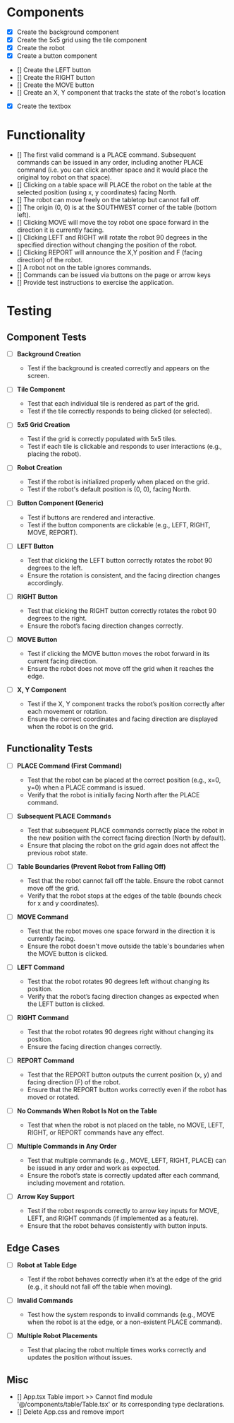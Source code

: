 # Components
- [X] Create the background component
- [X] Create the 5x5 grid using the tile component
- [X] Create the robot
- [X] Create a button component
- [] Create the LEFT button
- [] Create the RIGHT button
- [] Create the MOVE button
- [] Create an X, Y component that tracks the state of the robot's location
- [X] Create the textbox

# Functionality
- [] The first valid command is a PLACE command. Subsequent commands can be issued in any order, including another PLACE command (i.e. you can click another space and it would place the original toy robot on that space).
- [] Clicking on a table space will PLACE the robot on the table at the selected position (using x, y coordinates) facing North.
- [] The robot can move freely on the tabletop but cannot fall off.
- [] The origin (0, 0) is at the SOUTHWEST corner of the table (bottom left).
- [] Clicking MOVE will move the toy robot one space forward in the direction it is currently facing.
- [] Clicking LEFT and RIGHT will rotate the robot 90 degrees in the specified direction without changing the position of the robot.
- [] Clicking REPORT will announce the X,Y position and F (facing direction) of the robot.
- [] A robot not on the table ignores commands.
- [] Commands can be issued via buttons on the page or arrow keys 
- [] Provide test instructions to exercise the application.

# Testing

## Component Tests

- [ ] **Background Creation**
  - Test if the background is created correctly and appears on the screen.

- [ ] **Tile Component**
  - Test that each individual tile is rendered as part of the grid.
  - Test if the tile correctly responds to being clicked (or selected).

- [ ] **5x5 Grid Creation**
  - Test if the grid is correctly populated with 5x5 tiles.
  - Test if each tile is clickable and responds to user interactions (e.g., placing the robot).

- [ ] **Robot Creation**
  - Test if the robot is initialized properly when placed on the grid.
  - Test if the robot's default position is (0, 0), facing North.

- [ ] **Button Component (Generic)**
  - Test if buttons are rendered and interactive.
  - Test if the button components are clickable (e.g., LEFT, RIGHT, MOVE, REPORT).

- [ ] **LEFT Button**
  - Test that clicking the LEFT button correctly rotates the robot 90 degrees to the left.
  - Ensure the rotation is consistent, and the facing direction changes accordingly.

- [ ] **RIGHT Button**
  - Test that clicking the RIGHT button correctly rotates the robot 90 degrees to the right.
  - Ensure the robot’s facing direction changes correctly.

- [ ] **MOVE Button**
  - Test if clicking the MOVE button moves the robot forward in its current facing direction.
  - Ensure the robot does not move off the grid when it reaches the edge.

- [ ] **X, Y Component**
  - Test if the X, Y component tracks the robot’s position correctly after each movement or rotation.
  - Ensure the correct coordinates and facing direction are displayed when the robot is on the grid.

## Functionality Tests

- [ ] **PLACE Command (First Command)**
  - Test that the robot can be placed at the correct position (e.g., x=0, y=0) when a PLACE command is issued.
  - Verify that the robot is initially facing North after the PLACE command.

- [ ] **Subsequent PLACE Commands**
  - Test that subsequent PLACE commands correctly place the robot in the new position with the correct facing direction (North by default).
  - Ensure that placing the robot on the grid again does not affect the previous robot state.

- [ ] **Table Boundaries (Prevent Robot from Falling Off)**
  - Test that the robot cannot fall off the table. Ensure the robot cannot move off the grid.
  - Verify that the robot stops at the edges of the table (bounds check for x and y coordinates).

- [ ] **MOVE Command**
  - Test that the robot moves one space forward in the direction it is currently facing.
  - Ensure the robot doesn't move outside the table's boundaries when the MOVE button is clicked.

- [ ] **LEFT Command**
  - Test that the robot rotates 90 degrees left without changing its position.
  - Verify that the robot’s facing direction changes as expected when the LEFT button is clicked.

- [ ] **RIGHT Command**
  - Test that the robot rotates 90 degrees right without changing its position.
  - Ensure the facing direction changes correctly.

- [ ] **REPORT Command**
  - Test that the REPORT button outputs the current position (x, y) and facing direction (F) of the robot.
  - Ensure that the REPORT button works correctly even if the robot has moved or rotated.

- [ ] **No Commands When Robot Is Not on the Table**
  - Test that when the robot is not placed on the table, no MOVE, LEFT, RIGHT, or REPORT commands have any effect.

- [ ] **Multiple Commands in Any Order**
  - Test that multiple commands (e.g., MOVE, LEFT, RIGHT, PLACE) can be issued in any order and work as expected.
  - Ensure the robot’s state is correctly updated after each command, including movement and rotation.

- [ ] **Arrow Key Support**
  - Test if the robot responds correctly to arrow key inputs for MOVE, LEFT, and RIGHT commands (if implemented as a feature).
  - Ensure that the robot behaves consistently with button inputs.

## Edge Cases

- [ ] **Robot at Table Edge**
  - Test if the robot behaves correctly when it’s at the edge of the grid (e.g., it should not fall off the table when moving).

- [ ] **Invalid Commands**
  - Test how the system responds to invalid commands (e.g., MOVE when the robot is at the edge, or a non-existent PLACE command).

- [ ] **Multiple Robot Placements**
  - Test that placing the robot multiple times works correctly and updates the position without issues.

## Misc
- [] App.tsx Table import >> Cannot find module '@/components/table/Table.tsx' or its corresponding type declarations.
- [] Delete App.css and remove import